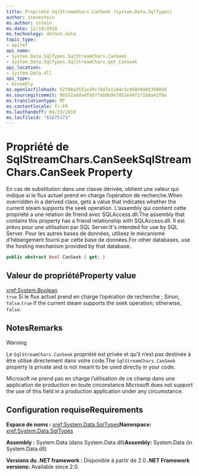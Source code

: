```yaml
---
title: Propriété SqlStreamChars.CanSeek (System.Data.SqlTypes)
author: stevestein
ms.author: sstein
ms.date: 12/19/2018
ms.technology: dotnet-data
topic_type:
- apiref
api_name:
- System.Data.SqlTypes.SqlStreamChars.CanSeek
- System.Data.SqlTypes.SqlStreamChars.get_CanSeek
api_location:
- System.Data.dll
api_type:
- Assembly
ms.openlocfilehash: 52f88a3551e20c74d7a1144c3cd6859a023980db
ms.sourcegitcommit: 9b552addadfb57fab0b9e7852ed4f1f1b8a42f8e
ms.translationtype: MT
ms.contentlocale: fr-FR
ms.lasthandoff: 04/23/2019
ms.locfileid: "61675173"
---
```

# <a name="sqlstreamcharscanseek-property"></a><span data-ttu-id="61079-102">Propriété de SqlStreamChars.CanSeek</span><span class="sxs-lookup"><span data-stu-id="61079-102">SqlStreamChars.CanSeek Property</span></span>

<span data-ttu-id="61079-103">En cas de substitution dans une classe dérivée, obtient une valeur qui indique si le flux actuel prend en charge l’opération de recherche.</span><span class="sxs-lookup"><span data-stu-id="61079-103">When overridden in a derived class, gets a value that indicates whether the current steam supports the seek operation.</span></span> <span data-ttu-id="61079-104">L’assembly qui contient cette propriété a une relation de friend avec SQLAccess.dll.</span><span class="sxs-lookup"><span data-stu-id="61079-104">The assembly that contains this property has a friend relationship with SQLAccess.dll.</span></span> <span data-ttu-id="61079-105">Il est prévu pour une utilisation par SQL Server.</span><span class="sxs-lookup"><span data-stu-id="61079-105">It's intended for use by SQL Server.</span></span> <span data-ttu-id="61079-106">Pour les autres bases de données, utilisez le mécanisme d’hébergement fourni par cette base de données.</span><span class="sxs-lookup"><span data-stu-id="61079-106">For other databases, use the hosting mechanism provided by that database.</span></span>

```csharp
public abstract bool CanSeek { get; }
```

## <a name="property-value"></a><span data-ttu-id="61079-107">Valeur de propriété</span><span class="sxs-lookup"><span data-stu-id="61079-107">Property value</span></span>

<xref:System.Boolean>\
<span data-ttu-id="61079-108">`true` Si le flux actuel prend en charge l’opération de recherche ; Sinon, `false`.</span><span class="sxs-lookup"><span data-stu-id="61079-108">`true` if the current steam supports the seek operation; otherwise, `false`.</span></span>

## <a name="remarks"></a><span data-ttu-id="61079-109">Notes</span><span class="sxs-lookup"><span data-stu-id="61079-109">Remarks</span></span>

> [!WARNING]
> <span data-ttu-id="61079-110">Le `SqlStreamChars.CanSeek` propriété est privée et qu’il n’est pas destinée à être utilisé directement dans votre code.</span><span class="sxs-lookup"><span data-stu-id="61079-110">The `SqlStreamChars.CanSeek` property is private and is not meant to be used directly in your code.</span></span>
>
> <span data-ttu-id="61079-111">Microsoft ne prend pas en charge l’utilisation de ce champ dans une application de production en toute circonstance.</span><span class="sxs-lookup"><span data-stu-id="61079-111">Microsoft does not support the use of this field in a production application under any circumstance.</span></span>

## <a name="requirements"></a><span data-ttu-id="61079-112">Configuration requise</span><span class="sxs-lookup"><span data-stu-id="61079-112">Requirements</span></span>

<span data-ttu-id="61079-113">**Espace de noms :** <xref:System.Data.SqlTypes></span><span class="sxs-lookup"><span data-stu-id="61079-113">**Namespace:** <xref:System.Data.SqlTypes></span></span>

<span data-ttu-id="61079-114">**Assembly :** System.Data (dans System.Data.dll)</span><span class="sxs-lookup"><span data-stu-id="61079-114">**Assembly:** System.Data (in System.Data.dll)</span></span>

<span data-ttu-id="61079-115">**Versions du .NET framework :** Disponible à partir de 2.0.</span><span class="sxs-lookup"><span data-stu-id="61079-115">**.NET Framework versions:** Available since 2.0.</span></span>